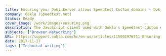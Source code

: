 ```yaml
---
title: Ensuring your OoklaServer allows Speedtest Custom domains – Ookla Speedtest Custom
company: Ookla (Speedtest.net)
Status: Ready
cover_image: /work/images/ensuring.png
description: The JavaScript client used with Ookla's Speedtest Custom often required updating server side configurations to help ensure that resources accepted or rejected connections from certain domains and that connections were testing using the preferred API as optimized for reach browser.
subjects: ["Browser Networking"]
URL: https://support.ookla.com/hc/en-us/articles/115002976711-Ensuring-your-OoklaServer-allows-Speedtest-Custom-domains
date: 2017-11-27
tags: ["Technical writing"]
---
```

